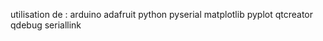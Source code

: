 utilisation de :
  arduino
    adafruit
  python
    pyserial
    matplotlib
      pyplot
  qtcreator
    qdebug
    seriallink
